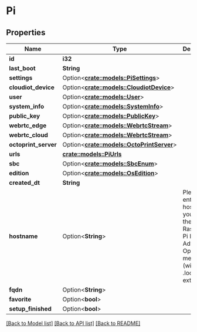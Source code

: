 # Pi

## Properties

Name | Type | Description | Notes
------------ | ------------- | ------------- | -------------
**id** | **i32** |  | [readonly]
**last_boot** | **String** |  | [readonly]
**settings** | Option<[**crate::models::PiSettings**](PiSettings.md)> |  | [readonly]
**cloudiot_device** | Option<[**crate::models::CloudiotDevice**](CloudiotDevice.md)> |  | [readonly]
**user** | Option<[**crate::models::User**](User.md)> |  | [readonly]
**system_info** | Option<[**crate::models::SystemInfo**](SystemInfo.md)> |  | [readonly]
**public_key** | Option<[**crate::models::PublicKey**](PublicKey.md)> |  | [readonly]
**webrtc_edge** | Option<[**crate::models::WebrtcStream**](WebrtcStream.md)> |  | [readonly]
**webrtc_cloud** | Option<[**crate::models::WebrtcStream**](WebrtcStream.md)> |  | [readonly]
**octoprint_server** | Option<[**crate::models::OctoPrintServer**](OctoPrintServer.md)> |  | [readonly]
**urls** | [**crate::models::PiUrls**](Pi_urls.md) |  | 
**sbc** | Option<[**crate::models::SbcEnum**](SbcEnum.md)> |  | [optional]
**edition** | Option<[**crate::models::OsEdition**](OsEdition.md)> |  | [optional]
**created_dt** | **String** |  | [readonly]
**hostname** | Option<**String**> | Please enter the hostname you set in the Raspberry Pi Imager's Advanced Options menu (without .local extension) | [optional]
**fqdn** | Option<**String**> |  | [optional]
**favorite** | Option<**bool**> |  | [optional]
**setup_finished** | Option<**bool**> |  | [optional]

[[Back to Model list]](../README.md#documentation-for-models) [[Back to API list]](../README.md#documentation-for-api-endpoints) [[Back to README]](../README.md)


